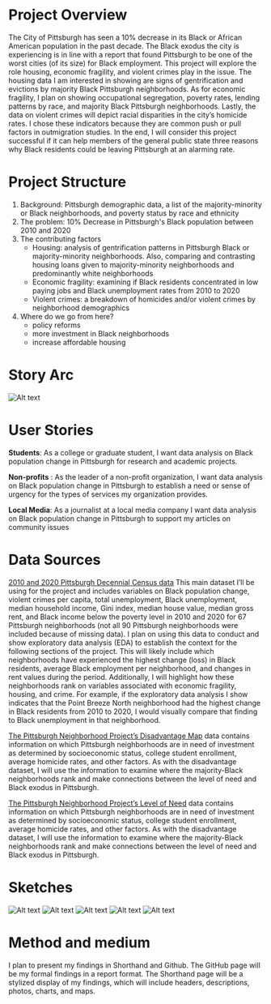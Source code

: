 # Project Overview 

The City of Pittsburgh has seen a 10% decrease in its Black or African American population in the past decade. The Black exodus the city is experiencing is in line with a report that found Pittsburgh to be one of the worst cities (of its size) for Black employment. This project will explore the role housing, economic fragility, and violent crimes play in the issue. The housing data I am interested in showing are signs of gentrification and evictions by majority Black Pittsburgh neighborhoods. As for economic fragility, I plan on showing occupational segregation, poverty rates, lending patterns by race, and majority Black Pittsburgh neighborhoods. Lastly, the data on violent crimes will depict racial disparities in the city’s homicide rates. I chose these indicators because they are common push or pull factors in outmigration studies. In the end, I will consider this project successful if it can help members of the general public state three reasons why Black residents could be leaving Pittsburgh at an alarming rate. 

# Project Structure 
1. Background: Pittsburgh demographic data, a list of the majority-minority or Black neighborhoods, and poverty status by race and ethnicity 
2. The problem: 10% Decrease in Pittsburgh's Black population between 2010 and 2020
3. The contributing factors 
    * Housing: analysis of gentrification patterns in Pittsburgh Black or majority-minority neighborhoods. Also, comparing and contrasting housing loans given to majority-minority neighborhoods and predominantly white neighborhoods
    * Economic fragility: examining if Black residents concentrated in low paying jobs and Black unemployment rates from 2010 to 2020
    * Violent crimes: a breakdown of homicides and/or violent crimes by neighborhood demographics  
4. Where do we go from here?
    * policy reforms 
    * more investment in Black neighborhoods 
    * increase affordable housing 
# Story Arc
![Alt text](IMG-3997.jpg)

# User Stories 
**Students**: As a college or graduate student, I want data analysis on Black population change in Pittsburgh for research and academic projects. 

**Non-profits** : As the leader of a non-profit organization, I want data analysis on Black population change in Pittsburgh to establish a need or sense of urgency for the types of services my organization provides. 

**Local Media**: As a journalist at a local media company I want data analysis on Black population change in Pittsburgh to support my articles on community issues 


# Data Sources 

[2010 and 2020 Pittsburgh Decennial Census data](https://cmu.box.com/s/1rlavogbjvydh5bc2z7eti4xp9uo36o6) This main dataset I’ll be using for the project and includes variables on Black population change, violent crimes per capita, total unemployment, Black unemployment, median household income, Gini index, median house value, median gross rent, and Black income below the poverty level in 2010 and 2020 for 67 Pittsburgh neighborhoods (not all 90 Pittsburgh neighborhoods were included because of missing data). I plan on using this data to conduct and show exploratory data analysis (EDA) to establish the context for the following sections of the project. This will likely include which neighborhoods have experienced the highest change (loss) in Black residents, average Black employment per neighborhood, and changes in rent values during the period. Additionally, I will highlight how these neighborhoods rank on variables associated with economic fragility, housing, and crime. For example, if the exploratory data analysis I show indicates that the Point Breeze North neighborhood had the highest change in Black residents from 2010 to 2020, I would visually compare that finding to Black unemployment in that neighborhood. 

[The Pittsburgh Neighborhood Project’s Disadvantage Map](https://cmu.box.com/s/juarpjrve2rg7366388bo6znyl47yx3o) data contains information on which Pittsburgh neighborhoods are in need of investment as determined by socioeconomic status, college student enrollment, average homicide rates, and other factors. As with the disadvantage dataset, I will use the information to examine where the majority-Black neighborhoods rank and make connections between the level of need and Black exodus in Pittsburgh.

[The Pittsburgh Neighborhood Project’s Level of Need](https://cmu.box.com/s/f7p5z8quu3hy3hbq514ob1afm3ghqzcj) data contains information on which Pittsburgh neighborhoods are in need of investment as determined by socioeconomic status, college student enrollment, average homicide rates, and other factors. As with the disadvantage dataset, I will use the information to examine where the majority-Black neighborhoods rank and make connections between the level of need and Black exodus in Pittsburgh.


# Sketches 

![Alt text](IMG-3998.jpg)
![Alt text](IMG-3999.jpg)
![Alt text](IMG-4000.jpg)
![Alt text](IMG-4001.jpg)
![Alt text](IMG-4002.jpg)

# Method and medium 
I plan to present my findings in Shorthand and Github. The GitHub page will be my formal findings in a report format. The Shorthand page will be a stylized display of my findings, which will include headers, descriptions, photos, charts, and maps. 




